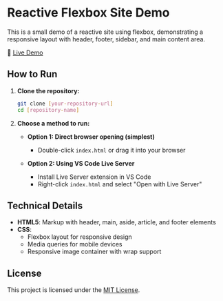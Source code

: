 # Reactive Flexbox Site Demo

This is a small demo of a reactive site using flexbox, demonstrating a responsive layout with header, footer, sidebar, and main content area.

🔗 [Live Demo](https://illuminum2.github.io/reactive-flexbox-demo/)

## How to Run

1. **Clone the repository:**
   ```sh
   git clone [your-repository-url]
   cd [repository-name]
   ```

2. **Choose a method to run:**

   - **Option 1: Direct browser opening (simplest)**
     - Double-click `index.html` or drag it into your browser

   - **Option 2: Using VS Code Live Server**
     - Install Live Server extension in VS Code
     - Right-click `index.html` and select "Open with Live Server"

## Technical Details

- **HTML5**: Markup with header, main, aside, article, and footer elements
- **CSS**: 
  - Flexbox layout for responsive design
  - Media queries for mobile devices
  - Responsive image container with wrap support

## License

This project is licensed under the [MIT License](LICENSE.md).
